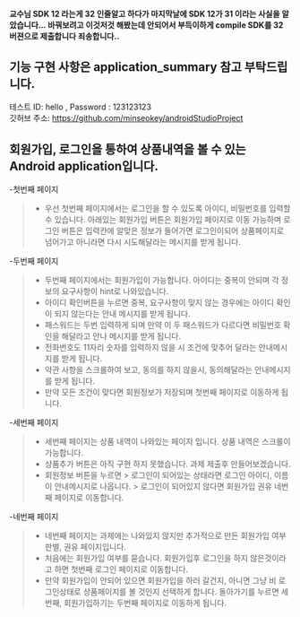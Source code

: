 #### 교수님 SDK 12 라는게 32 인줄알고 하다가 마지막날에 SDK 12가 31 이라는 사실을 알았습니다... 바꿔보려고 이것저것 해봤는데 안되어서 부득이하게 compile SDK를 32 버젼으로 제출합니다 죄송합니다..

기능 구현 사항은 application_summary 참고 부탁드립니다.
-------------------------------------------------------

테스트 ID: hello 
      , Password : 123123123  
깃허브 주소: https://github.com/minseokey/androidStudioProject

## 회원가입, 로그인을 통하여 상품내역을 볼 수 있는 Android application입니다.

-첫번째 페이지
> - 우선 첫번째 페이지에서는 로그인을 할 수 있도록 아이디, 비밀번호를 입력할 수 있습니다. 아래있는 회원가입 버튼은 회원가입 페이지로 이동 가능하며
 로그인 버튼은 입력칸에 알맞은 정보가 들어가면 로그인이되어 상품페이지로 넘어가고 아니라면 다시 시도해달라는 메시지를 받게 됩니다.
 
-두번째 페이지
> - 두번째 페이지에서는 회원가입이 가능합니다. 아이디는 중복이 안되며 각 정보의 요구사항이 hint로 나와있습니다.
> - 아이디 확인버튼을 누르면 중복, 요구사항이 맞지 않는 경우에는 아이디 확인이 되지 않는다는 안내 메시지를 받게 됩니다.
> - 패스워드는 두번 입력하게 되며 만약 이 두 패스워드가 다르다면 비밀번호 확인을 해달라고 안나 메시지를 받게 됩니다.
> - 전화번호도 11자리 숫자를 입력하지 않을 시 조건에 맞추어 달라는 안내메시지를 받게 됩니다. 
> - 약관 사항을 스크롤하여 보고, 동의를 하지 않을시, 동의해달라는 안내메시지를 받게 됩니다.
> - 만약 모든 조건이 맞다면 회원정보가 저장되며 첫번째 페이지로 이동하게 됩니다.

-세번째 페이지
> - 세번째 페이지는 상품 내역이 나와있는 페이지 입니다. 상품 내역은 스크롤이 가능합니다.
> - 상품추가 버튼은 아직 구현 하지 못했습니다. 과제 제출후 만들어보겠습니다.
> - 회원정보 버튼을 누르면 > 로그인이 되어있는 상태라면 로그인 아이디, 이름이 안내메시지로 나옵니다.
>                        > 로그인이 되어있지 않다면 회원가입 권유 네번째 페이지로 이동합니다.

-네번째 페이지
> - 네번째 페이지는 과제에는 나와있지 않지만 추가적으로 만든 회원가입 여부 판별, 권유 페이지입니다.
> - 처음에는 회원가입 여부를 묻습니다. 회원가입후 로그인을 하지 않은것이라고 하면 첫번째 로그인 페이지로 이동합니다.
> - 만약 회원가입이 안되어 있으면 회원가입을 하러 갈건지, 아니면 그냥 비 로그인상태로 상품페이지를 볼 것인지 선택하게 합니다.
돌아가기를 누르면 세번째, 회원가입하기는 두번째 페이지로 이동하게 됩니다.

